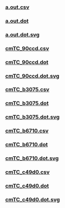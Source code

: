 ### [a.out.csv](a.out.csv)
### [a.out.dot](a.out.dot)
### [a.out.dot.svg](a.out.dot.svg)
### [cmTC_90ccd.csv](cmTC_90ccd.csv)
### [cmTC_90ccd.dot](cmTC_90ccd.dot)
### [cmTC_90ccd.dot.svg](cmTC_90ccd.dot.svg)
### [cmTC_b3075.csv](cmTC_b3075.csv)
### [cmTC_b3075.dot](cmTC_b3075.dot)
### [cmTC_b3075.dot.svg](cmTC_b3075.dot.svg)
### [cmTC_b6710.csv](cmTC_b6710.csv)
### [cmTC_b6710.dot](cmTC_b6710.dot)
### [cmTC_b6710.dot.svg](cmTC_b6710.dot.svg)
### [cmTC_c49d0.csv](cmTC_c49d0.csv)
### [cmTC_c49d0.dot](cmTC_c49d0.dot)
### [cmTC_c49d0.dot.svg](cmTC_c49d0.dot.svg)
